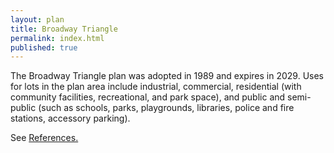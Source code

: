 ```yaml
---
layout: plan
title: Broadway Triangle
permalink: index.html
published: true
---
```


The Broadway Triangle plan was adopted in 1989 and expires in 2029. Uses for lots in the plan area include industrial, commercial, residential (with community facilities, recreational, and park space), and public and semi-public (such as schools, parks, playgrounds, libraries, police and fire stations, accessory parking).

See [References.](http://www.urbanreviewer.org/#page=references.html)